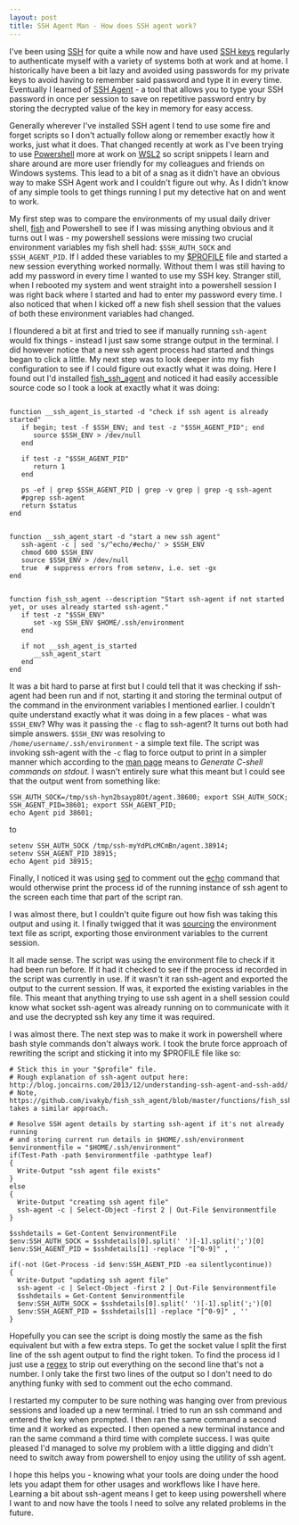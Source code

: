 ```yaml
---
layout: post
title: SSH Agent Man - How does SSH agent work?
---
```


I've been using [SSH](https://www.atlassian.com/git) for quite a while now and have used [SSH keys](https://www.atlassian.com/git/tutorials/git-ssh) regularly to authenticate myself with
a variety of systems both at work and at home. I historically have been a bit lazy and avoided using passwords 
for my private keys to avoid having to remember said password and type it in every time. Eventually I learned 
of [SSH Agent](https://en.wikipedia.org/wiki/Ssh-agent) - a tool that allows you to type your SSH password in once per session to save on repetitive password entry by storing the decrypted value of the key in memory for easy access.

Generally wherever I've installed SSH agent I tend to use some fire and forget scripts so I don't actually follow along or remember exactly how it works, just what it does. That changed recently at work as I've been trying to use [Powershell](https://github.com/PowerShell/PowerShell) more at work on [WSL2](https://en.wikipedia.org/wiki/Windows_Subsystem_for_Linux) so script snippets I learn and share around are more user friendly for my colleagues and friends on Windows systems. This lead to a bit of a snag as it didn't have an obvious way to make SSH Agent work and I couldn't figure out why. As I didn't know of any simple tools to 
get things running I put my detective hat on and went to work.

My first step was to compare the environments of my usual daily driver shell, [fish](https://fishshell.com/) and Powershell to see if I was missing anything obvious and it turns out I was - my powershell sessions were missing two crucial environment variables my fish shell had: `$SSH_AUTH_SOCK` and `$SSH_AGENT_PID`. If I added 
these variables to my [$PROFILE](https://docs.microsoft.com/en-us/powershell/module/microsoft.powershell.core/about/about_profiles?view=powershell-7.2#the-profile-variable) file and started a new session everything worked normally. Without them I was still having to add my password in every time I wanted to use my SSH key. Stranger still, when I rebooted my system and went straight into a powershell session I was right back where I started and had to enter my password every time. I also noticed that when I kicked off a new fish shell session that the values of both these environment variables had changed.

I floundered a bit at first and tried to see if manually running `ssh-agent` would fix things - instead I just saw some strange output in the terminal. I did however notice that a new ssh agent process had started and things began to click a little. My next step was to look deeper into my fish configuration to see if I could figure out exactly what it was doing. Here I found out I'd installed [fish_ssh_agent](https://github.com/ivakyb/fish_ssh_agent) and noticed it had easily accessible source code so I took a look at exactly what it was doing:

```

function __ssh_agent_is_started -d "check if ssh agent is already started"
   if begin; test -f $SSH_ENV; and test -z "$SSH_AGENT_PID"; end
      source $SSH_ENV > /dev/null
   end

   if test -z "$SSH_AGENT_PID"
      return 1
   end

   ps -ef | grep $SSH_AGENT_PID | grep -v grep | grep -q ssh-agent
   #pgrep ssh-agent
   return $status
end


function __ssh_agent_start -d "start a new ssh agent"
   ssh-agent -c | sed 's/^echo/#echo/' > $SSH_ENV
   chmod 600 $SSH_ENV
   source $SSH_ENV > /dev/null
   true  # suppress errors from setenv, i.e. set -gx
end


function fish_ssh_agent --description "Start ssh-agent if not started yet, or uses already started ssh-agent."
   if test -z "$SSH_ENV"
      set -xg SSH_ENV $HOME/.ssh/environment
   end

   if not __ssh_agent_is_started
      __ssh_agent_start
   end
end

```

It was a bit hard to parse at first but I could tell that it was checking if ssh-agent had been run and if not, starting it and storing the terminal output of the command in the environment variables I mentioned earlier. I couldn't quite understand exactly what it was doing in a few places - what was `$SSH_ENV`? Why was it passing the `-c` flag to ssh-agent? It turns out both had simple answers. `$SSH_ENV` was resolving to `/home/username/.ssh/environment` - a simple text file. The script was invoking ssh-agent with the `-c` flag to force output to print in a simpler manner which according to the [man page](https://en.wikipedia.org/wiki/Man_page) means to _Generate C-shell commands on stdout._ I wasn't entirely sure what this meant but I could see that the output went from something like:

```
SSH_AUTH_SOCK=/tmp/ssh-hyn2bsayp8Ot/agent.38600; export SSH_AUTH_SOCK;
SSH_AGENT_PID=38601; export SSH_AGENT_PID;
echo Agent pid 38601;
```

to

```
setenv SSH_AUTH_SOCK /tmp/ssh-myYdPLcMCmBn/agent.38914;
setenv SSH_AGENT_PID 38915;
echo Agent pid 38915;
```

Finally, I noticed it was using [sed](https://en.wikipedia.org/wiki/Sed) to comment out the [echo](https://en.wikipedia.org/wiki/Echo_(command)) command that would otherwise print the process id of the running instance of ssh agent to the screen each time that part of the script ran.

I was almost there, but I couldn't quite figure out how fish was taking this output and using it. I finally twigged that it was [sourcing](https://superuser.com/questions/46139/what-does-source-do) the environment text file as script, exporting those environment variables to the current session.

It all made sense. The script was using the environment file to check if it had been run before. If it had it checked to see if the process id recorded in the script was currently in use. If it wasn't it ran ssh-agent and exported the output to the current session. If was, it exported the existing variables in the file. This meant that anything trying to use ssh agent in a shell session could know what socket ssh-agent was already running on to communicate with it and use the decrypted ssh key any time it was required.

I was almost there. The next step was to make it work in powershell where bash style commands don't always work. I took the brute force approach of rewriting the script and sticking it into my $PROFILE file like so:

```
# Stick this in your "$profile" file.
# Rough explanation of ssh-agent output here: http://blog.joncairns.com/2013/12/understanding-ssh-agent-and-ssh-add/
# Note, https://github.com/ivakyb/fish_ssh_agent/blob/master/functions/fish_ssh_agent.fish takes a similar approach.

# Resolve SSH agent details by starting ssh-agent if it's not already running
# and storing current run details in $HOME/.ssh/environment
$environmentfile = "$HOME/.ssh/environment"
if(Test-Path -path $environmentfile -pathtype leaf)
{
  Write-Output "ssh agent file exists"
}
else
{
  Write-Output "creating ssh agent file"
  ssh-agent -c | Select-Object -first 2 | Out-File $environmentfile
}

$sshdetails = Get-Content $environmentFile
$env:SSH_AUTH_SOCK = $sshdetails[0].split(' ')[-1].split(';')[0]
$env:SSH_AGENT_PID = $sshdetails[1] -replace "[^0-9]" , ''

if(-not (Get-Process -id $env:SSH_AGENT_PID -ea silentlycontinue))
{
  Write-Output "updating ssh agent file"
  ssh-agent -c | Select-Object -first 2 | Out-File $environmentfile
  $sshdetails = Get-Content $environmentfile
  $env:SSH_AUTH_SOCK = $sshdetails[0].split(' ')[-1].split(';')[0]
  $env:SSH_AGENT_PID = $sshdetails[1] -replace "[^0-9]" , ''
}
```

Hopefully you can see the script is doing mostly the same as the fish equivalent but with a few extra steps. To get the socket value I split the first line of the ssh agent output to find the right token. To find the process id I just use a [regex](https://en.wikipedia.org/wiki/Regular_expression) to strip out everything on the second line that's not a number. I only take the first two lines of the output so I don't need to do anything funky with sed to comment out the echo command.

I restarted my computer to be sure nothing was hanging over from previous sessions and loaded up a new terminal. I tried to run an ssh command and entered the key when prompted. I then ran the same command a second time and it worked as expected. I then opened a new terminal instance and ran the same command a third time with complete success. I was quite pleased I'd managed to solve my problem with a little digging and didn't need to switch away from powershell to enjoy using the utility of ssh agent.

I hope this helps you - knowing what your tools are doing under the hood lets you adapt them for other usages and workflows like I have here. Learning a bit about ssh-agent means I get to keep using powershell where I want to and now have the tools I need to solve any related problems in the future. 

